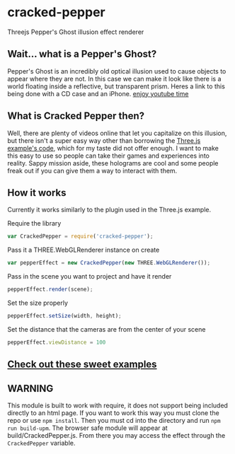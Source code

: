 # cracked-pepper
Threejs Pepper's Ghost illusion effect renderer

## Wait... what is a Pepper's Ghost?
Pepper's Ghost is an incredibly old optical illusion used to cause objects to appear where they are not. In this case we can make it look like there is a world floating inside a reflective, but transparent prism. Heres a link to this being done with a CD case and an iPhone.
[enjoy youtube time](https://www.youtube.com/watch?v=9t0cOYvOy4M)

## What is Cracked Pepper then?
Well, there are plenty of videos online that let you capitalize on this illusion, but there isn't a super easy way other than borrowing the [Three.js example's code](http://threejs.org/examples/webgl_effects_peppersghost.html), which for my taste did not offer enough. I want to make this easy to use so people can take their games and experiences into reality. Sappy mission aside, these holograms are cool and some people freak out if you can give them a way to interact with them.

## How it works
Currently it works similarly to the plugin used in the Three.js example.

Require the library
```javascript
var CrackedPepper = require('cracked-pepper');
```

Pass it a THREE.WebGLRenderer instance on create
```javascript
var pepperEffect = new CrackedPepper(new THREE.WebGLRenderer());
```

Pass in the scene you want to project and have it render
```javascript
pepperEffect.render(scene);
```

Set the size properly
```javascript
pepperEffect.setSize(width, height);
```

Set the distance that the cameras are from the center of your scene
```javascript
pepperEffect.viewDistance = 100
```

## [Check out these sweet examples](./examples)

## WARNING
This module is built to work with require, it does not support being included directly to an html page. If you want to work this way you must clone the repo or use `npm install`.
Then you must cd into the directory and run `npm run build-upm`. The browser safe module will appear at build/CrackedPepper.js. From there you may access the effect through the `CrackedPepper` variable.
